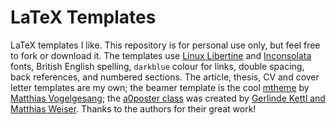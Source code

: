 # LaTeX Templates

LaTeX templates I like. This repository is for personal use only, but feel free to fork or download it. The templates use [Linux Libertine](http://www.linuxlibertine.org/) and [Inconsolata](https://fonts.google.com/specimen/Inconsolata) fonts, British English spelling, `darkblue` colour for links, double spacing, back references, and numbered sections. The article, thesis, CV and cover letter templates are my own; the beamer template is the cool [mtheme](https://github.com/matze/mtheme) by [Matthias Vogelgesang](https://bloerg.net/); the [a0poster class](https://www.latextemplates.com/template/a0poster-portrait-poster) was created by [Gerlinde Kettl and Matthias Weiser](mailto:tex@kettl.de). Thanks to the authors for their great work!
